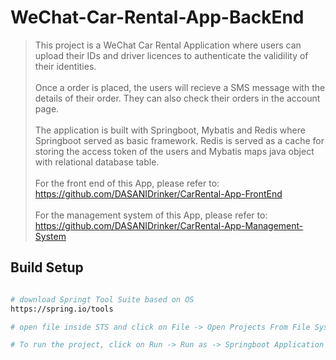 # WeChat-Car-Rental-App-BackEnd
> This project is a WeChat Car Rental Application where users can upload their IDs and driver licences to authenticate the validility of their identities.<br>
> <br>
> Once a order is placed, the users will recieve a SMS message with the details of their order. They can also check their orders in the account page.<br>
> <br>
> The application is built with Springboot, Mybatis and Redis where Springboot served as basic framework. Redis is served as a cache for storing the access token of the users and Mybatis maps java object with relational database table. <br>
> <br>
> For the front end of this App, please refer to: https://github.com/DASANIDrinker/CarRental-App-FrontEnd<br>
> <br>
> For the management system of this App, please refer to: https://github.com/DASANIDrinker/CarRental-App-Management-System


## Build Setup

``` bash

# download Springt Tool Suite based on OS
https://spring.io/tools

# open file inside STS and click on File -> Open Projects From File Systems -> Directory and select the directory of this code

# To run the project, click on Run -> Run as -> Springboot Application
```

